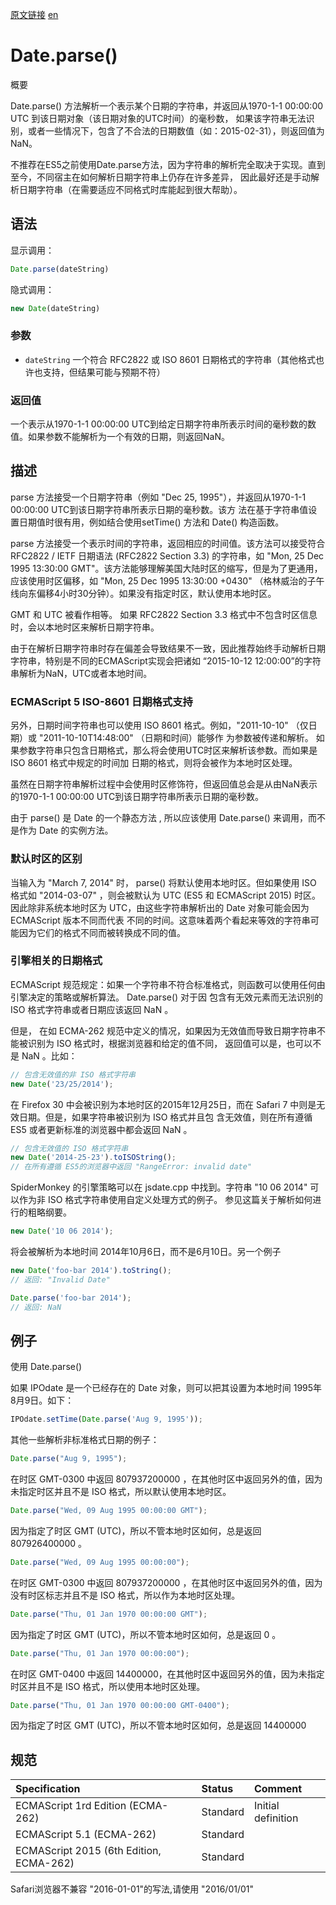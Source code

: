 <a href="https://developer.mozilla.org/zh-CN/docs/Web/JavaScript/Reference/Global_Objects/Date/parse" target="_blank">原文链接</a>
<a href="https://developer.mozilla.org/en-US/docs/Web/JavaScript/Reference/Global_Objects/Date/parse" target="_blank">en</a>

# Date.parse()

概要

Date.parse() 方法解析一个表示某个日期的字符串，并返回从1970-1-1 00:00:00 UTC 到该日期对象（该日期对象的UTC时间）的毫秒数，
如果该字符串无法识别，或者一些情况下，包含了不合法的日期数值（如：2015-02-31），则返回值为NaN。

不推荐在ES5之前使用Date.parse方法，因为字符串的解析完全取决于实现。直到至今，不同宿主在如何解析日期字符串上仍存在许多差异，
因此最好还是手动解析日期字符串（在需要适应不同格式时库能起到很大帮助）。

## 语法

显示调用：

```javascript
Date.parse(dateString)
```

隐式调用：

```javascript
new Date(dateString)
```

### 参数

* `dateString` 一个符合 RFC2822 或 ISO 8601 日期格式的字符串（其他格式也许也支持，但结果可能与预期不符）

### 返回值

一个表示从1970-1-1 00:00:00 UTC到给定日期字符串所表示时间的毫秒数的数值。如果参数不能解析为一个有效的日期，则返回NaN。

## 描述

parse 方法接受一个日期字符串（例如 "Dec 25, 1995"），并返回从1970-1-1 00:00:00 UTC到该日期字符串所表示日期的毫秒数。该方
法在基于字符串值设置日期值时很有用，例如结合使用setTime() 方法和 Date() 构造函数。

parse 方法接受一个表示时间的字符串，返回相应的时间值。该方法可以接受符合 RFC2822 / IETF 日期语法 (RFC2822 Section 3.3)
的字符串，如 "Mon, 25 Dec 1995 13:30:00 GMT"。该方法能够理解美国大陆时区的缩写，但是为了更通用，应该使用时区偏移，如 "Mon,
25 Dec 1995 13:30:00 +0430" （格林威治的子午线向东偏移4小时30分钟）。如果没有指定时区，默认使用本地时区。

GMT 和 UTC 被看作相等。 如果 RFC2822 Section 3.3 格式中不包含时区信息时，会以本地时区来解析日期字符串。

由于在解析日期字符串时存在偏差会导致结果不一致，因此推荐始终手动解析日期字符串，特别是不同的ECMAScript实现会把诸如
“2015-10-12 12:00:00”的字符串解析为NaN，UTC或者本地时间。

### ECMAScript 5 ISO-8601 日期格式支持

另外，日期时间字符串也可以使用 ISO 8601 格式。例如，"2011-10-10" （仅日期）或 "2011-10-10T14:48:00" （日期和时间）能够作
为参数被传递和解析。 如果参数字符串只包含日期格式，那么将会使用UTC时区来解析该参数。而如果是ISO 8601 格式中规定的时间加
日期的格式，则将会被作为本地时区处理。

虽然在日期字符串解析过程中会使用时区修饰符，但返回值总会是从由NaN表示的1970-1-1 00:00:00 UTC到该日期字符串所表示日期的毫秒数。

由于 parse() 是 Date 的一个静态方法 , 所以应该使用 Date.parse() 来调用，而不是作为 Date 的实例方法。

### 默认时区的区别

当输入为 "March 7, 2014" 时， parse()  将默认使用本地时区。但如果使用 ISO  格式如 "2014-03-07" ，则会被默认为 UTC (ES5 和
ECMAScript 2015) 时区。  因此除非系统本地时区为 UTC，由这些字符串解析出的 Date  对象可能会因为 ECMAScript  版本不同而代表
不同的时间。这意味着两个看起来等效的字符串可能因为它们的格式不同而被转换成不同的值。

### 引擎相关的日期格式
ECMAScript  规范规定：如果一个字符串不符合标准格式，则函数可以使用任何由引擎决定的策略或解析算法。 Date.parse()  对于因
包含有无效元素而无法识别的 ISO 格式字符串或者日期应该返回 NaN 。

但是， 在如 ECMA-262 规范中定义的情况，如果因为无效值而导致日期字符串不能被识别为 ISO 格式时，根据浏览器和给定的值不同，
返回值可以是，也可以不是 NaN 。比如：

```javascript
// 包含无效值的非 ISO 格式字符串
new Date('23/25/2014');
```

在 Firefox 30 中会被识别为本地时区的2015年12月25日，而在 Safari 7 中则是无效日期。但是，如果字符串被识别为 ISO 格式并且包
含无效值，则在所有遵循 ES5 或者更新标准的浏览器中都会返回 NaN 。

```javascript
// 包含无效值的 ISO 格式字符串
new Date('2014-25-23').toISOString();
// 在所有遵循 ES5的浏览器中返回 "RangeError: invalid date"
```

SpiderMonkey 的引擎策略可以在 jsdate.cpp  中找到。字符串 "10 06 2014"  可以作为非 ISO 格式字符串使用自定义处理方式的例子。
参见这篇关于解析如何进行的粗略纲要。

```javascript
new Date('10 06 2014');
```

将会被解析为本地时间 2014年10月6日，而不是6月10日。另一个例子

```javascript
new Date('foo-bar 2014').toString();
// 返回: "Invalid Date"

Date.parse('foo-bar 2014');
// 返回: NaN
```

## 例子

使用 Date.parse()

如果 IPOdate 是一个已经存在的 Date 对象，则可以把其设置为本地时间 1995年8月9日。如下：

```javascript
IPOdate.setTime(Date.parse('Aug 9, 1995'));
```

其他一些解析非标准格式日期的例子：

```javascript
Date.parse("Aug 9, 1995");
```

在时区 GMT-0300 中返回 807937200000 ，在其他时区中返回另外的值，因为未指定时区并且不是 ISO 格式，所以默认使用本地时区。

```javascript
Date.parse("Wed, 09 Aug 1995 00:00:00 GMT");
```

因为指定了时区 GMT (UTC)，所以不管本地时区如何，总是返回 807926400000 。

```javascript
Date.parse("Wed, 09 Aug 1995 00:00:00");
```

在时区 GMT-0300 中返回 807937200000 ，在其他时区中返回另外的值，因为没有时区标志并且不是 ISO 格式，所以作为本地时区处理。

```javascript
Date.parse("Thu, 01 Jan 1970 00:00:00 GMT");
```

因为指定了时区 GMT (UTC)，所以不管本地时区如何，总是返回 0 。

```javascript
Date.parse("Thu, 01 Jan 1970 00:00:00");
```

在时区 GMT-0400 中返回 14400000，在其他时区中返回另外的值，因为未指定时区并且不是 ISO 格式，所以使用本地时区处理。

```javascript
Date.parse("Thu, 01 Jan 1970 00:00:00 GMT-0400");
```

因为指定了时区 GMT (UTC)，所以不管本地时区如何，总是返回 14400000

## 规范

| Specification                           | Status   | Comment            |
|:----------------------------------------|:---------|:-------------------|
| ECMAScript 1rd Edition (ECMA-262)       | Standard | Initial definition |
| ECMAScript 5.1 (ECMA-262)               | Standard |                    |
| ECMAScript 2015 (6th Edition, ECMA-262) | Standard |                    |

<p class="danger">Safari浏览器不兼容 "2016-01-01"的写法,请使用 "2016/01/01"</p>